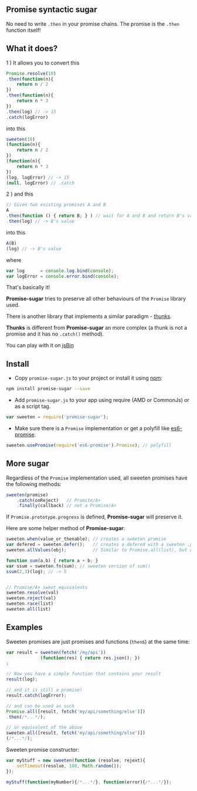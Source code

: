 ## Promise syntactic sugar

No need to write `.then` in your promise chains.
The promise is the `.then` function itself!

## What it does?

1 ) It allows you to convert this

```js
Promise.resolve(10)
.then(function(n){
    return n / 2
})
.then(function(n){
    return n * 3
})
.then(log) // -> 15
.catch(logError)
```

into this

```js
sweeten(10)
(function(n){
    return n / 2
})
(function(n){
    return n * 3
})
(log, logError) // -> 15
(null, logError) // .catch
```

2 ) and this

```js
// Given two existing promises A and B
A
.then(function () { return B; } ) // wait for A and B and return B's value
.then(log) // -> B's value
```

into this

```js
A(B)
(log) // -> B's value
```

where

```js
var log      = console.log.bind(console);
var logError = console.error.bind(console);
```

That's basically it!

**Promise-sugar** tries to preserve all other behaviours of the `Promise` library used.

There is another library that implements a similar paradigm - [thunks](https://github.com/thunks/thunks).

**Thunks** is different from **Promise-sugar** an more complex (a thunk is not a promise and it has no `.catch()` method).


You can play with it on [jsBin](https://jsbin.com/punaxa/edit?js,console,output)


## Install

- Copy `promise-sugar.js` to your project or install it using [npm](https://www.npmjs.com/package/promise-sugar):

```sh
npm install promise-sugar --save
```

- Add `promise-sugar.js` to your app using require (AMD or CommonJs) or as a script tag.
```js
var sweeten = require('promise-sugar');
```

- Make sure there is a `Promise` implementation or get a polyfill like [es6-promise](https://www.npmjs.com/package/es6-promise).

```js
sweeten.usePromise(require('es6-promise').Promise); // polyfill
```


## More sugar

Regardless of the `Promise` implementation used, all sweeten promises have the following methods:

```js
sweeten(promise)
    .catch(onReject)   // Promite/A+
    .finally(callback) // not a Promise/A+
```

If `Promise.prototype.progress` is defined, **Promise-sugar** will preserve it.

Here are some helper method of **Promise-sugar**:

```js
sweeten.when(value_or_thenable); // creates a sweeten promise
var defered = sweeten.defer();   // creates a defered with a sweeten .promise
sweeten.allValues(obj);          // Similar to Promise.all(list), but accepts an object with thenable values

function sum(a,b) { return a + b; }
var ssum = sweeten.fn(sum); // sweeten version of sum()
ssum(2,3)(log); // -> 5


// Promise/A+ sweet equivalents
sweeten.resolve(val)
sweeten.reject(val)
sweeten.race(list)
sweeten.all(list)

```


## Examples

Sweeten promises are just promises and functions (`then`s) at the same time:

```js
var result = sweeten(fetch('/my/api'))
             (function(res) { return res.json(); })
;

// Now you have a simple function that contains your result
result(log);

// and it is still a promise!
result.catch(logError);

// and can be used as such
Promise.all([result, fetch('my/api/something/else')])
.then(/*...*/);

// or equivalent of the above
sweeten.all([result, fetch('my/api/something/else')])
(/*...*/);
```

Sweeten promise constructor:

```js
var myStuff = new sweeten(function (resolve, rejext){
    setTimeout(resolve, 100, Math.random());
});

myStuff(function(myNumber){/*...*/}, function(error){/*...*/});
```
